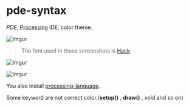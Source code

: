 # pde-syntax

*PDE*, [Processing](https://processing.org) IDE, color theme.


![Imgur](http://i.imgur.com/iy9vK4W.png)
> The font used in these screenshots is [Hack](http://sourcefoundry.org/hack/).

![Imgur](http://i.imgur.com/s7Q6Ymy.png)

![Imgur](http://i.imgur.com/W2f1514.png)

You also install [processing-language](https://atom.io/packages/processing-language).


Some keyword are not correct color.(**setup()** , **draw()** , *void* and so on)
